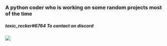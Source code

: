 <div class="center">
<h3 class="center">A python coder who is working on some random projects most of the time</h3>
<h5 class="center"><b>toxic_recker#6764</b> To contact on discord</h5>
<img src="https://readme-github-stats.now.sh/api?username=toxicrecker&theme=light&show_icons=true" class="center">
</div>
